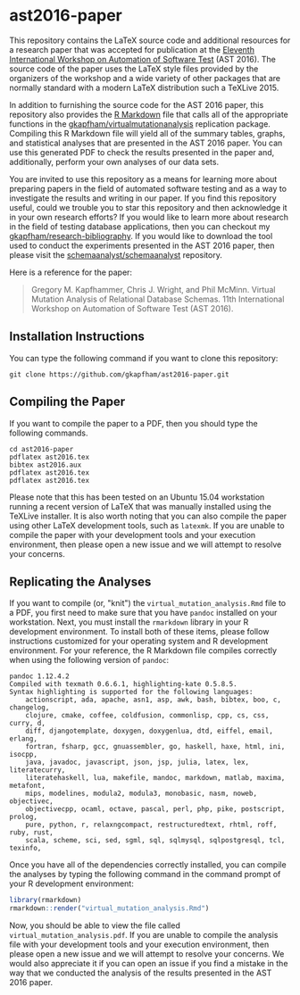 # ast2016-paper

This repository contains the LaTeX source code and additional resources for a
research paper that was accepted for publication at the [Eleventh International
Workshop on Automation of Software Test](http://tech.brookes.ac.uk/AST2016/)
(AST 2016). The source code of the paper uses the LaTeX style files provided by
the organizers of the workshop and a wide variety of other packages that are
normally standard with a modern LaTeX distribution such a TeXLive 2015.

In addition to furnishing the source code for the AST 2016 paper, this
repository also provides the [R Markdown](http://rmarkdown.rstudio.com/) file
that calls all of the appropriate functions in the
[gkapfham/virtualmutationanalysis](http://github.com/gkapfham/virtualmutationanalysis)
replication package. Compiling this R Markdown file will yield all of the
summary tables, graphs, and statistical analyses that are presented in the AST
2016 paper. You can use this generated PDF to check the results presented in
the paper and, additionally, perform your own analyses of our data sets.

You are invited to use this repository as a means for learning more about
preparing papers in the field of automated software testing and as a way to
investigate the results and writing in our paper. If you find this repository
useful, could we trouble you to star this repository and then acknowledge it in
your own research efforts? If you would like to learn more about research in
the field of testing database applications, then you can checkout my
[gkapfham/research-bibliography](https://github.com/gkapfham/research-bibliography).
If you would like to download the tool used to conduct the experiments
presented in the AST 2016 paper, then please visit the
[schemaanalyst/schemaanalyst](https://github.com/schemaanalyst/schemaanalyst)
repository.

Here is a reference for the paper:

> Gregory M. Kapfhammer, Chris J. Wright, and Phil McMinn.
> Virtual Mutation Analysis of Relational Database Schemas.
> 11th International Workshop on Automation of Software Test (AST 2016).

## Installation Instructions

You can type the following command if you want to clone this repository:

```shell
git clone https://github.com/gkapfham/ast2016-paper.git
```

## Compiling the Paper

If you want to compile the paper to a PDF, then you should type the following commands.

```shell
cd ast2016-paper
pdflatex ast2016.tex
bibtex ast2016.aux
pdflatex ast2016.tex
pdflatex ast2016.tex
```

Please note that this has been tested on an Ubuntu 15.04 workstation running a
recent version of LaTeX that was manually installed using the TeXLive
installer. It is also worth noting that you can also compile the paper using
other LaTeX development tools, such as `latexmk`. If you are unable to compile
the paper with your development tools and your execution environment, then
please open a new issue and we will attempt to resolve your concerns.

## Replicating the Analyses

If you want to compile (or, "knit") the `virtual_mutation_analysis.Rmd` file to
a PDF, you first need to make sure that you have `pandoc` installed on your
workstation. Next, you must install the `rmarkdown` library in your R
development environment. To install both of these items, please follow
instructions customized for your operating system and R development
environment. For your reference, the R Markdown file compiles correctly when
using the following version of `pandoc`:

```shell
pandoc 1.12.4.2
Compiled with texmath 0.6.6.1, highlighting-kate 0.5.8.5.
Syntax highlighting is supported for the following languages:
    actionscript, ada, apache, asn1, asp, awk, bash, bibtex, boo, c, changelog,
    clojure, cmake, coffee, coldfusion, commonlisp, cpp, cs, css, curry, d,
    diff, djangotemplate, doxygen, doxygenlua, dtd, eiffel, email, erlang,
    fortran, fsharp, gcc, gnuassembler, go, haskell, haxe, html, ini, isocpp,
    java, javadoc, javascript, json, jsp, julia, latex, lex, literatecurry,
    literatehaskell, lua, makefile, mandoc, markdown, matlab, maxima, metafont,
    mips, modelines, modula2, modula3, monobasic, nasm, noweb, objectivec,
    objectivecpp, ocaml, octave, pascal, perl, php, pike, postscript, prolog,
    pure, python, r, relaxngcompact, restructuredtext, rhtml, roff, ruby, rust,
    scala, scheme, sci, sed, sgml, sql, sqlmysql, sqlpostgresql, tcl, texinfo,
```

Once you have all of the dependencies correctly installed, you can compile the
analyses by typing the following command in the command prompt of your R
development environment:

```R
library(rmarkdown)
rmarkdown::render("virtual_mutation_analysis.Rmd")
```

Now, you should be able to view the file called
`virtual_mutation_analysis.pdf`. If you are unable to compile the analysis file
with your development tools and your execution environment, then please open a
new issue and we will attempt to resolve your concerns. We would also
appreciate it if you can open an issue if you find a mistake in the way that we
conducted the analysis of the results presented in the AST 2016 paper.
